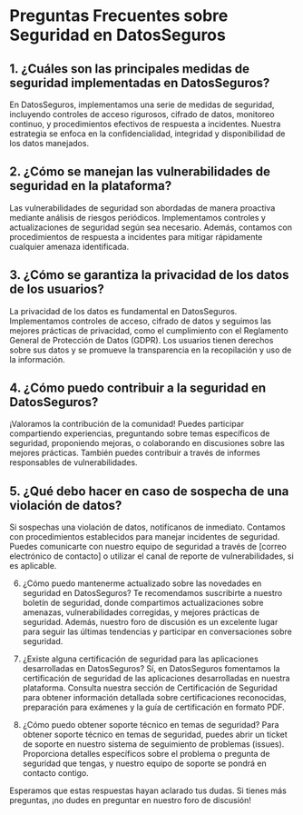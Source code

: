 # Preguntas Frecuentes sobre Seguridad en DatosSeguros

## 1. ¿Cuáles son las principales medidas de seguridad implementadas en DatosSeguros?

En DatosSeguros, implementamos una serie de medidas de seguridad, incluyendo controles de acceso rigurosos, cifrado de datos, monitoreo continuo, y procedimientos efectivos de respuesta a incidentes. Nuestra estrategia se enfoca en la confidencialidad, integridad y disponibilidad de los datos manejados.

## 2. ¿Cómo se manejan las vulnerabilidades de seguridad en la plataforma?

Las vulnerabilidades de seguridad son abordadas de manera proactiva mediante análisis de riesgos periódicos. Implementamos controles y actualizaciones de seguridad según sea necesario. Además, contamos con procedimientos de respuesta a incidentes para mitigar rápidamente cualquier amenaza identificada.

## 3. ¿Cómo se garantiza la privacidad de los datos de los usuarios?

La privacidad de los datos es fundamental en DatosSeguros. Implementamos controles de acceso, cifrado de datos y seguimos las mejores prácticas de privacidad, como el cumplimiento con el Reglamento General de Protección de Datos (GDPR). Los usuarios tienen derechos sobre sus datos y se promueve la transparencia en la recopilación y uso de la información.

## 4. ¿Cómo puedo contribuir a la seguridad en DatosSeguros?

¡Valoramos la contribución de la comunidad! Puedes participar compartiendo experiencias, preguntando sobre temas específicos de seguridad, proponiendo mejoras, o colaborando en discusiones sobre las mejores prácticas. También puedes contribuir a través de informes responsables de vulnerabilidades.

## 5. ¿Qué debo hacer en caso de sospecha de una violación de datos?

Si sospechas una violación de datos, notifícanos de inmediato. Contamos con procedimientos establecidos para manejar incidentes de seguridad. Puedes comunicarte
con nuestro equipo de seguridad a través de [correo electrónico de contacto] o utilizar el canal de reporte de vulnerabilidades, si es aplicable.

6. ¿Cómo puedo mantenerme actualizado sobre las novedades en seguridad en DatosSeguros?
Te recomendamos suscribirte a nuestro boletín de seguridad, donde compartimos actualizaciones sobre amenazas, vulnerabilidades corregidas, y mejores prácticas de seguridad. Además, nuestro foro de discusión es un excelente lugar para seguir las últimas tendencias y participar en conversaciones sobre seguridad.

7. ¿Existe alguna certificación de seguridad para las aplicaciones desarrolladas en DatosSeguros?
Sí, en DatosSeguros fomentamos la certificación de seguridad de las aplicaciones desarrolladas en nuestra plataforma. Consulta nuestra sección de Certificación de Seguridad para obtener información detallada sobre certificaciones reconocidas, preparación para exámenes y la guía de certificación en formato PDF.

8. ¿Cómo puedo obtener soporte técnico en temas de seguridad?
Para obtener soporte técnico en temas de seguridad, puedes abrir un ticket de soporte en nuestro sistema de seguimiento de problemas (issues). Proporciona detalles específicos sobre el problema o pregunta de seguridad que tengas, y nuestro equipo de soporte se pondrá en contacto contigo.

Esperamos que estas respuestas hayan aclarado tus dudas. Si tienes más preguntas, ¡no dudes en preguntar en nuestro foro de discusión!
